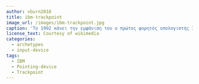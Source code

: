 ```yaml
---
author: vburn2018
title: ibm-trackpoint
image_url: /images/ibm-trackpoint.jpg
caption: 'Το 1992 κάνει την εμφάνιση του ο πρώτος φορητός υπολογιστής IBM ThinkPad 700C με έγχρωμη οθόνη TFT (Thin Film Transistor) 10.4" ιντσών και συσκευή κατάδειξης TrackPoint. '
license_text: Courtesy of wikimedia
categories:
  - archetypes
  - input-device
tags:
  - IBM
  - Pointing-device
  - Trackpoint
---
```

